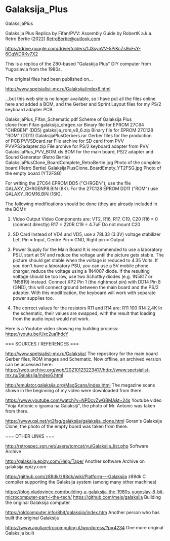 # Galaksija_Plus
 GalaksijaPlus

Galaksija Plus Replica by Fifan/PVV: Assembly Guide 
by RobertK a.k.a. Retro Bertie (2022)
RetroBertie@outlook.com

https://drive.google.com/drive/folders/1J3synVV-5PiKcZs9oFsY-6CqWDRKv7X2

This is a replica of the Z80-based "Galaskija Plus" DIY computer from Yugoslavia from the 1980s.

The original files had been published on...

http://www.spetsialist-mx.ru/Galaksija/index6.html

...but this web site is no longer available, so I have put all the files online here and added a BOM, and the Gerber and Sprint Layout files for my PS/2 keyboard adapter PCB.

GalaksijaPlus_Fifan_Schematic.pdf			Scheme of Galaksija Plus clone from Fifan
galaksija_chrgen.rar					Binary file for EPROM 27C64 "CHRGEN" (DD5)
galaksija_rom_v8_6.zip					Binary file for EPROM 27C128 "ROM" (DD11)
GalaksijaPlusGerbers.rar				Gerber files for the production of PCB
PVVSDcard.rar						File archive for SD card from PVV
PVVPS2adapter.zip					File archive for PS/2 keyboard adapter from PVV
GalaksijaPlus_PVV_BOM.xls				BOM for the main board, PS/2 adapter and Sound Generator (Retro Bertie)
GalaksijaPlusClone_BoardComplete_RetroBertie.jpg	Photo of the complete board (Retro Bertie)
GalaksijaPlusClone_BoardEmpty_YT2FSG.jpg		Photo of the empty board (YT2FSG)

For writing the 27C64 EPROM DD5 ("CHRGEN"), use the file GALAXY_CHRGENP8.BIN (8K).
For the 27C128 EPROM DD11 ("ROM") use GALAXY_ROM16.BIN (16K).

The following modifications should be done (they are already included in the BOM):

1. Video Output
Video Components are: VT2, R16, R17, C19, C20
R16 = 0 (connect directly)
R17 = 220R
C19 = 4.7uF
Do not mount C20

2. SD Card
Instead of VD4 and VD5, use a 78L33 (3.3V) voltage stabilizer
Left Pin = Input, Centre Pin = GND, Right pin = Output

3. Power Supply for the Main Board
It is recommended to use a laboratory PSU, start at 5V and reduce the voltage until the picture gets stable.
The picture should get stable when the voltage is reduced to 4.35 Volts.
If you don't have a laboratory PSU, you can use a 5V mobile phone charger, reduce the voltage using a 1N4007 diode. If the resulting voltage should be too low, use two Schottky diodes (e.g. 1N5817 or 1N5819) instead.
Connect XP2 Pin 1 (the rightmost pin) with DD14 Pin 8 (GND), this will connect ground between the main board and the PS/2 adapter. With this modification, the keyboard will work with separate power supplies too.

4. The correct values for the resistors R11 and R14 are:
R11 100
R14 2,4K
In the schematic, their values are swapped, with the result that loading from the audio input would not work.


Here is a Youtube video showing my building process:
https://youtu.be/Uxc2ua1hdcY


=== SOURCES / REFERENCES ===

http://www.spetsialist-mx.ru/Galaksija/
The repository for the main board Gerber files, ROM images and Schematic. Now offline, an archived version can be accessed here:
https://web.archive.org/web/20210123223417/http://www.spetsialist-mx.ru/Galaksija/index6.html

http://emulator.galaksija.org/MagScans/index.html
The magazine scans shown in the beginning of my video were downloaded from there.

https://www.youtube.com/watch?v=NPDcvZwGBMA&t=24s
Youtube video "Voja Antonic o igrama na Galaksiji", the photo of Mr. Antonic was taken from there.

https://www.qsl.net/yt2fsg/galaksija/galaksija_clone.html
Goran's Galaksija Clone, the photo of the empty board was taken from there.


=== OTHER LINKS ===

http://retrospec.sgn.net/users/tomcat/yu/Galaksija_list.php
Software Archive

http://galaksija.epizy.com/Help/Tape/
Another software Archive on galaksija.epizy.com

https://github.com/z88dk/z88dk/wiki/Platform---Galaksija
z88dk C compiler supporting the Galaksija system (among many other machines)

https://blog.vladovince.com/building-a-galaksija-the-1980s-yugoslav-8-bit-microcomputer-part-i-the-tech/
https://github.com/mejs/galaksija
Building the original Galaksija computer

https://oldcomputer.info/8bit/galaksija/index.htm
Another person who has built the original Galaksija

https://www.apuliaretrocomputing.it/wordpress/?p=4234
One more original Galaksija built

